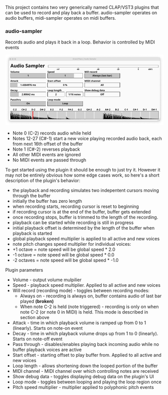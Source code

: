 This project contains two very generically named CLAP/VST3 plugins that can be used to record and play back a buffer.
audio-sampler operates on audio buffers, midi-sampler operates on midi buffers.

### audio-sampler

Records audio and plays it back in a loop. Behavior is controlled by MIDI events

![image info](./docs/screenshot.png)

- Note 0 (C-2) records audio while held
- Notes 12-27 (C#-1) start a new voice playing recorded audio back, each from next 16th offset of the buffer
- Note 1 (C#-2) reverses playback
- All other MIDI events are ignored
- No MIDI events are passed through

To get started using the plugin it should be enough to just try it.
However it may not be entirely obvious how some edge cases work, so here's a short description of the plugin's behavior:

- the playback and recording simulates two indepentent cursors moving through the buffer
- initially the buffer has zero length
- when recording starts, recording cursor is reset to beginning
- if recording cursor is at the end of the buffer, buffer gets extended
- once recording stops, buffer is trimmed to the length of the recording.
- playback can be started while recording is still in progress
- initial playback offset is determined by the length of the buffer when playback is started
- global playback speed multiplier is applied to all active and new voices
- note pitch changes speed multiplier for individual voices:
- +1 octave = note speed will be global speed * 2.0
- -1 octave = note speed will be global speed * 0.0
- -2 octaves = note speed will be global speed * -1.0

Plugin parameters

- Volume - output volume mulpilier
- Speed - playback speed multiplier. Applied to all active and new voices
- Will record (recording mode) - toggles between recording modes:
  - Always on - recording is always on, buffer contains audio of last bar played **(broken)**
  - When note C-2 is held (note triggered) - recording is only on when note C-2 (or note 0 in MIDI) is held. This mode
  is described in section above
- Attack - time in which playback volume is ramped up from 0 to 1 (linearly). Starts on note-on event
- Decay - time in which playback volume drops up from 1 to 0 (linearly). Starts on note-off event
- Pass through - disables/enables playing back incoming audio while no buffer playback voices are active
- Start offset - starting offset to play buffer from. Applied to all active and new voices
- Loop length - allows shortening down the looped portion of the buffer
- MIDI channel - MIDI channel over which controlling notes are received
- Show debug data - toggles displaying debug data on the plugin's UI
- Loop mode - toggles between looping and playing the loop region once
- Pitch speed multiplier - multiplier applied to polyphonic pitch events
